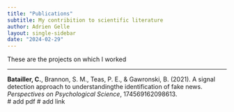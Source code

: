 ```yaml
---
title: "Publications"
subtitle: My contribition to scientific literature
author: Adrien Gelle
layout: single-sidebar
date: "2024-02-29"
---
```


These are the projects on which I worked

---

**Batailler, C.**, Brannon, S. M., Teas, P. E., & Gawronski, B. (2021). A signal detection approach to understandingthe identification of fake news. _Perspectives on Psychological Science_, 174569162098613.  
[<i class="fa-solid fa-file-pdf"></i>](pdf/2021_BBTG_PPS.pdf) # add pdf
[<i class="ai ai-osf"></i>](https://osf.io/uc9me/) # add link
